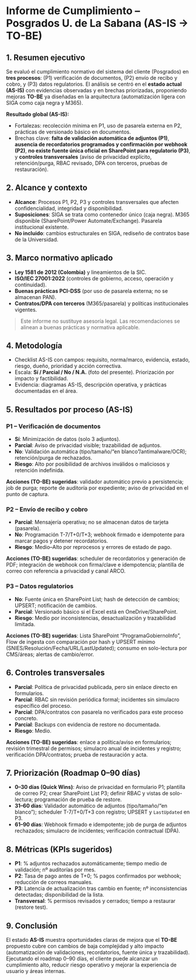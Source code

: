 # Informe de Cumplimiento – Posgrados U. de La Sabana (AS-IS → TO-BE)

## 1. Resumen ejecutivo
Se evaluó el cumplimiento normativo del sistema del cliente (Posgrados) en **tres procesos**: (P1) verificación de documentos, (P2) envío de recibo y cobro, y (P3) datos regulatorios. El análisis se centró en el **estado actual (AS-IS)** con evidencias observadas y en brechas priorizadas, proponiendo mejoras **TO-BE** ya diseñadas en la arquitectura (automatización ligera con SIGA como caja negra y M365).

**Resultado global (AS-IS):**
- Fortalezas: recolección mínima en P1, uso de pasarela externa en P2, prácticas de versionado básico en documentos.
- Brechas clave: **falta de validación automática de adjuntos (P1)**, **ausencia de recordatorios programados y confirmación por webhook (P2)**, **no existe fuente única oficial en SharePoint para regulatorio (P3)**, y **controles transversales** (aviso de privacidad explícito, retención/purga, RBAC revisado, DPA con terceros, pruebas de restauración).

## 2. Alcance y contexto
- **Alcance**: Procesos P1, P2, P3 y controles transversales que afecten confidencialidad, integridad y disponibilidad.
- **Suposiciones**: SIGA se trata como contenedor único (caja negra). M365 disponible (SharePoint/Power Automate/Exchange). Pasarela institucional existente.
- **No incluido**: cambios estructurales en SIGA, rediseño de contratos base de la Universidad.

## 3. Marco normativo aplicado
- **Ley 1581 de 2012 (Colombia)** y lineamientos de la SIC.
- **ISO/IEC 27001:2022** (controles de gobierno, acceso, operación y continuidad).
- **Buenas prácticas PCI-DSS** (por uso de pasarela externa; no se almacenan PAN).
- **Contratos/DPA con terceros** (M365/pasarela) y políticas institucionales vigentes.

> Este informe no sustituye asesoría legal. Las recomendaciones se alinean a buenas prácticas y normativa aplicable.

## 4. Metodología
- Checklist AS-IS con campos: requisito, norma/marco, evidencia, estado, riesgo, dueño, prioridad y acción correctiva.
- Escala: **Sí / Parcial / No / N.A.** (foto del presente). Priorización por impacto y factibilidad.
- Evidencia: diagramas AS-IS, descripción operativa, y prácticas documentadas en el área.

## 5. Resultados por proceso (AS-IS)
### P1 – Verificación de documentos
- **Sí**: Minimización de datos (solo 3 adjuntos).
- **Parcial**: Aviso de privacidad visible; trazabilidad de adjuntos.
- **No**: Validación automática (tipo/tamaño/“en blanco”/antimalware/OCR); retención/purga de rechazados.
- **Riesgo**: Alto por posibilidad de archivos inválidos o maliciosos y retención indefinida.

**Acciones (TO-BE) sugeridas**: validador automático previo a persistencia; job de purga; reporte de auditoría por expediente; aviso de privacidad en el punto de captura.

### P2 – Envío de recibo y cobro
- **Parcial**: Mensajería operativa; no se almacenan datos de tarjeta (pasarela).
- **No**: Programación T-7/T+0/T+3; webhook firmado e idempotente para marcar pagos y detener recordatorios.
- **Riesgo**: Medio–Alto por reprocesos y errores de estado de pago.

**Acciones (TO-BE) sugeridas**: scheduler de recordatorios y generación de PDF; integración de webhook con firma/clave e idempotencia; plantilla de correo con referencia a privacidad y canal ARCO.

### P3 – Datos regulatorios
- **No**: Fuente única en SharePoint List; hash de detección de cambios; UPSERT; notificación de cambios.
- **Parcial**: Versionado básico si el Excel está en OneDrive/SharePoint.
- **Riesgo**: Medio por inconsistencias, desactualización y trazabilidad limitada.

**Acciones (TO-BE) sugeridas**: Lista SharePoint “ProgramaGobiernoInfo”, Flow de ingesta con comparación por hash y UPSERT mínimo (SNIES/Resolución/Fecha/URL/LastUpdated); consumo en solo-lectura por CMS/áreas; alertas de cambio/error.

## 6. Controles transversales
- **Parcial**: Política de privacidad publicada, pero sin enlace directo en formularios.
- **Parcial**: RBAC sin revisión periódica formal; incidentes sin simulacro específico del proceso.
- **Parcial**: DPA/contratos con pasarela no verificados para este proceso concreto.
- **Parcial**: Backups con evidencia de restore no documentada.
- **Riesgo**: Medio.

**Acciones (TO-BE) sugeridas**: enlace a política/aviso en formularios; revisión trimestral de permisos; simulacro anual de incidentes y registro; verificación DPA/contratos; prueba de restauración y acta.

## 7. Priorización (Roadmap 0–90 días)
- **0–30 días (Quick Wins)**: Aviso de privacidad en formulario P1; plantilla de correo P2; crear SharePoint List P3; definir RBAC y vistas de solo-lectura; programación de prueba de restore.
- **31–60 días**: Validador automático de adjuntos (tipo/tamaño/“en blanco”); scheduler T-7/T+0/T+3 con registro; UPSERT y `LastUpdated` en P3.
- **61–90 días**: Webhook firmado e idempotente; job de purga de adjuntos rechazados; simulacro de incidentes; verificación contractual (DPA).

## 8. Métricas (KPIs sugeridos)
- **P1**: % adjuntos rechazados automáticamente; tiempo medio de validación; nº auditorías por mes.
- **P2**: Tasa de pago antes de T+0; % pagos confirmados por webhook; reducción de correos manuales.
- **P3**: Latencia de actualización tras cambio en fuente; nº inconsistencias detectadas; disponibilidad de la lista.
- **Transversal**: % permisos revisados y cerrados; tiempo a restaurar (restore test).

## 9. Conclusión
El estado **AS-IS** muestra oportunidades claras de mejora que el **TO-BE** propuesto cubre con cambios de baja complejidad y alto impacto (automatización de validaciones, recordatorios, fuente única y trazabilidad). Ejecutando el roadmap 0–90 días, el cliente puede alcanzar un cumplimiento alto, reducir riesgo operativo y mejorar la experiencia de usuario y áreas internas.
